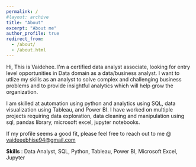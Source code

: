 ```yaml
---
permalink: /
#layout: archive
title: "About"
excerpt: "About me"
author_profile: true
redirect_from:
  - /about/
  - /about.html
---
```


Hi, This is Vaidehee. I'm a certified data analyst associate, looking for entry level
opportunities in Data domain as a data/business analyst. I want to utlize my skills as an analyst to solve 
complex and challenging business problems and to provide insightful analytics
which will help grow the organization. 
 
 I am skilled at automation using python and analytics using SQL, data 
visualization using Tableau, and Power BI. I have worked on multiple projects
requiring data exploration, data cleaning and manipulation using sql, pandas library, 
microsoft excel, jupyter notebooks. 

If my profile seems a good fit, please feel free to reach out to me @
vaideeebhise94@gmail.com

**Skills** : Data Analyst, SQL, Python, Tableau, Power BI, Microsoft Excel, Jupyter


